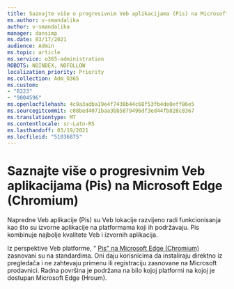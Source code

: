 ```yaml
---
title: Saznajte više o progresivnim Veb aplikacijama (Pis) na Microsoft Edge (Chromium)
ms.author: v-smandalika
author: v-smandalika
manager: dansimp
ms.date: 03/17/2021
audience: Admin
ms.topic: article
ms.service: o365-administration
ROBOTS: NOINDEX, NOFOLLOW
localization_priority: Priority
ms.collection: Adm_O365
ms.custom:
- "8223"
- "9004596"
ms.openlocfilehash: 4c9a3adba19e4f7430b44c68f53fb4de0eff86e5
ms.sourcegitcommit: c08bed4071baa3bb5879496df3ed44fb828c8367
ms.translationtype: MT
ms.contentlocale: sr-Latn-RS
ms.lasthandoff: 03/19/2021
ms.locfileid: "51036875"
---
```

# <a name="learn-about-the-progressive-web-apps-pwas-on-microsoft-edge-chromium"></a>Saznajte više o progresivnim Veb aplikacijama (Pis) na Microsoft Edge (Chromium)

Napredne Veb aplikacije (Pis) su Veb lokacije razvijeno radi funkcionisanja kao što su izvorne aplikacije na platformama koji ih podržavaju. Pis kombinuje najbolje kvalitete Veb i izvornih aplikacija.

Iz perspektive Veb platforme, " [Pis" na Microsoft Edge (Chromium)](https://docs.microsoft.com/microsoft-edge/progressive-web-apps-chromium/#pwas-on-microsoft-edge-chromium) zasnovani su na standardima. Oni daju korisnicima da instaliraju direktno iz pregledača i ne zahtevaju primenu ili registraciju zasnovane na Microsoft prodavnici. Radna površina je podržana na bilo kojoj platformi na kojoj je dostupan Microsoft Edge (Hroum).
